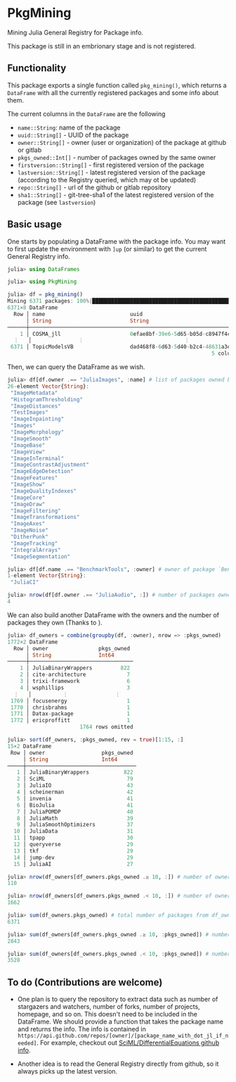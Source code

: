 # PkgMining

Mining Julia General Registry for Package info.

This package is still in an embrionary stage and is not registered.

## Functionality

This package exports a single function called `pkg_mining()`, which returns a `DataFrame` with all the currently registered packages and some info about them.

The current columns in the `DataFrame` are the following

* `name::String`: name of the package
* `uuid::String[]` - UUID of the package
* `owner::String[]` - owner (user or organization) of the package at github or gitlab
* `pkgs_owned::Int[]` - number of packages owned by the same owner
* `firstversion::String[]` - first registered version of the package
* `lastversion::String[]` - latest registered version of the package (according to the Registry queried, which may ot be updated)
* `repo::String[]` - url of the github or gitlab repository
* `sha1::String[]` - git-tree-sha1 of the latest registered version of the package (see `lastversion`)

## Basic usage

One starts by populating a DataFrame with the package info. You may want to first update the environment with `]up` (or similar) to get the current General Registry info.

```julia
julia> using DataFrames

julia> using PkgMining

julia> df = pkg_mining()
Mining 6371 packages: 100%|█████████████████████████████████████████████| Time: 0:00:04
6371×8 DataFrame
  Row │ name                           uuid                               owner                ⋯
      │ String                         String                             String               ⋯
──────┼─────────────────────────────────────────────────────────────────────────────────────────
    1 │ COSMA_jll                      0efae8bf-39e6-5d65-b05d-c8947f4c…  JuliaBinaryWrappers  ⋯
  ⋮   │               ⋮                                ⋮                           ⋮           ⋱
 6371 │ TopicModelsVB                  dad468f8-6d63-5d40-b2c4-48631a3e…  ericproffitt
                                                                 5 columns and 6369 rows omitted
```

Then, we can query the DataFrame as we wish.

```julia
julia> df[df.owner .== "JuliaImages", :name] # list of packages owned by `JuliaImages`
26-element Vector{String}:
 "ImageMetadata"
 "HistogramThresholding"
 "ImageDistances"
 "TestImages"
 "ImageInpainting"
 "Images"
 "ImageMorphology"
 "ImageSmooth"
 "ImageBase"
 "ImageView"
 "ImageInTerminal"
 "ImageContrastAdjustment"
 "ImageEdgeDetection"
 "ImageFeatures"
 "ImageShow"
 "ImageQualityIndexes"
 "ImageCore"
 "ImageDraw"
 "ImageFiltering"
 "ImageTransformations"
 "ImageAxes"
 "ImageNoise"
 "DitherPunk"
 "ImageTracking"
 "IntegralArrays"
 "ImageSegmentation"

julia> df[df.name .== "BenchmarkTools", :owner] # owner of package `BenchmarkTools`
1-element Vector{String}:
 "JuliaCI"

julia> nrow(df[df.owner .== "JuliaAudio", :]) # number of packages owned by JuliaAudio
4
```

We can also build another DataFrame with the owners and the number of packages they own (Thanks to ).

```julia
julia> df_owners = combine(groupby(df, :owner), nrow => :pkgs_owned)
1772×2 DataFrame
  Row │ owner                pkgs_owned 
      │ String               Int64      
──────┼─────────────────────────────────
    1 │ JuliaBinaryWrappers         822
    2 │ cite-architecture             7
    3 │ trixi-framework               6
    4 │ wsphillips                    3
  ⋮   │          ⋮               ⋮
 1769 │ focusenergy                   1
 1770 │ chrisbrahms                   1
 1771 │ Datax-package                 1
 1772 │ ericproffitt                  1
                       1764 rows omitted

julia> sort(df_owners, :pkgs_owned, rev = true)[1:15, :]
15×2 DataFrame
 Row │ owner                  pkgs_owned 
     │ String                 Int64      
─────┼───────────────────────────────────
   1 │ JuliaBinaryWrappers           822
   2 │ SciML                          79
   3 │ JuliaIO                        43
   4 │ scheinerman                    42
   5 │ invenia                        41
   6 │ BioJulia                       41
   7 │ JuliaPOMDP                     40
   8 │ JuliaMath                      39
   9 │ JuliaSmoothOptimizers          37
  10 │ JuliaData                      31
  11 │ tpapp                          30
  12 │ queryverse                     29
  13 │ tkf                            29
  14 │ jump-dev                       29
  15 │ JuliaAI                        27

julia> nrow(df_owners[df_owners.pkgs_owned .≥ 10, :]) # number of owners of 10+ packages
110

julia> nrow(df_owners[df_owners.pkgs_owned .< 10, :]) # number of owners of less than 10 packages
1662

julia> sum(df_owners.pkgs_owned) # total number of packages from df_owners
6371

julia> sum(df_owners[df_owners.pkgs_owned .≥ 10, :pkgs_owned]) # number of packages in the first group
2843

julia> sum(df_owners[df_owners.pkgs_owned .< 10, :pkgs_owned]) # number of packages in the second group
3528
```

## To do (Contributions are welcome)

* One plan is to query the repository to extract data such as number of stargazers and watchers, number of forks, number of projects, homepage, and so on. This doesn't need to be included in the DataFrame. We should provide a function that takes the package name and returns the info. The info is contained in `https://api.github.com/repos/[owner]/[package_name_with_dot_jl_if_needed]`. For example, checkout out [SciML/DifferentialEquations github info](https://api.github.com/repos/SciML/DifferentialEquations.jl).

* Another idea is to read the General Registry directly from github, so it always picks up the latest version.
